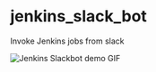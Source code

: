 # jenkins_slack_bot
Invoke Jenkins jobs from slack



![Jenkins Slackbot demo GIF](https://s3.ap-south-1.amazonaws.com/jenkinsbot/ezgif.com-optimize.gif)
